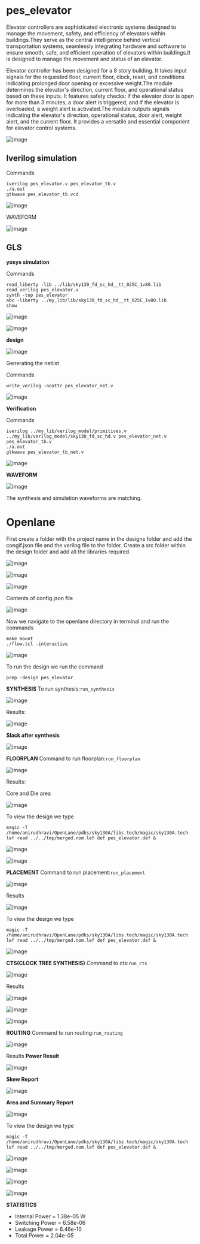 # pes_elevator
Elevator controllers are sophisticated electronic systems designed to manage the movement, safety, and efficiency of elevators within buildings.They serve as the central intelligence behind vertical transportation systems, seamlessly integrating hardware and software to ensure smooth, safe, and efficient operation of elevators within buildings.It is designed to manage the movement and status of an elevator. 

Elevator controller has been designed for a 8 story building. It takes input signals for the requested floor, current floor, clock, reset, and conditions indicating prolonged door opening or excessive weight.The module determines the elevator's direction, current floor, and operational status based on these inputs. It features safety checks: if the elevator door is open for more than 3 minutes, a door alert is triggered, and if the elevator is overloaded, a weight alert is activated.The module outputs signals indicating the elevator's direction, operational status, door alert, weight alert, and the current floor. It provides a versatile and essential component for elevator control systems.

![image](https://github.com/Anirudh-Ravi123/pes_elevator/assets/142154804/154a3bfb-7d16-4158-9be2-c5ca665e7e53)


## Iverilog simulation
Commands
```
iverilog pes_elevator.v pes_elevator_tb.v
./a.out
gtkwave pes_elevator_tb.vcd
```

![image](https://github.com/Anirudh-Ravi123/pes_elevator/assets/142154804/deb58f7a-ede0-41a1-9c10-ba6c871e550c)


WAVEFORM 

![image](https://github.com/Anirudh-Ravi123/pes_elevator/assets/142154804/da83baa3-b6d5-4a15-8873-ab938ff4a069)


## GLS 

**yosys simulation**


Commands

```
read_liberty -lib ../lib/sky130_fd_sc_hd__tt_025C_1v80.lib
read_verilog pes_elevator.v
synth -top pes_elevator
abc -liberty ../my_lib/lib/sky130_fd_sc_hd__tt_025C_1v80.lib
show
```

![image](https://github.com/Anirudh-Ravi123/pes_elevator/assets/142154804/67361018-03fd-48ac-af62-912d207355f4)


![image](https://github.com/Anirudh-Ravi123/pes_elevator/assets/142154804/8e5634f0-5e0d-4a81-acce-80dc4caf489e)


**design**

![image](https://github.com/Anirudh-Ravi123/pes_elevator/assets/142154804/bd91b7fc-aa57-44a5-ab05-36fda0aeef81)



Generating the netlist

Commands
```
write_verilog -noattr pes_elevator_net.v
```

![image](https://github.com/Anirudh-Ravi123/pes_elevator/assets/142154804/7f140452-4277-4270-b7eb-757ff7524e05)


**Verification**


Commands
```
iverilog ../my_lib/verilog_model/primitives.v ../my_lib/verilog_model/sky130_fd_sc_hd.v pes_elevator_net.v pes_elevator_tb.v
./a.out
gtkwave pes_elevator_tb_net.v
```

![image](https://github.com/Anirudh-Ravi123/pes_elevator/assets/142154804/72c5fa8d-92ab-48d8-a57c-7f38181686b8)


**WAVEFORM**

![image](https://github.com/Anirudh-Ravi123/pes_elevator/assets/142154804/49477b8e-42b3-441a-a524-742bf2907ce1)

The synthesis  and simulation waveforms are matching.



# Openlane 

First create a folder with the project name in the designs folder and add the congif.json file and the verilog file to the folder. Create a src folder within the design folder and add all the libraries required.

![image](https://github.com/Anirudh-Ravi123/pes_elevator/assets/142154804/54fa3b88-bf6a-41be-b0f3-c9bff6a07863)

![image](https://github.com/Anirudh-Ravi123/pes_elevator/assets/142154804/5c2c6e01-80bf-496f-a133-70fafdc6b9a7)


![image](https://github.com/Anirudh-Ravi123/pes_elevator/assets/142154804/523506b2-7c75-4790-b038-989622ce0a3d)



Contents of config.json file

![image](https://github.com/Anirudh-Ravi123/pes_elevator/assets/142154804/db0c7b68-d391-42c4-8e24-cddd247eaeac)



Now we navigate to the openlane directory in terminal and run the commands 

```
make mount
./flow.tcl -interactive
```

![image](https://github.com/Anirudh-Ravi123/pes_elevator/assets/142154804/67c057bb-b224-4c01-8a75-7b614c3d3f55)


To run the design we run the command
```
prep -design pes_elevator
```

**SYNTHESIS**
To run synthesis:```run_synthesis```

![image](https://github.com/Anirudh-Ravi123/pes_elevator/assets/142154804/4f1231e0-75b9-4883-a7f7-67e8bb856810)


Results:

![image](https://github.com/Anirudh-Ravi123/pes_elevator/assets/142154804/994bcf26-f951-4bc7-9a18-6a178cc18fa1)


**Slack after synthesis**

![image](https://github.com/Anirudh-Ravi123/pes_elevator/assets/142154804/bf01cdee-fce0-4511-bd76-092a03aec2bd)


**FLOORPLAN**
Command to run floorplan:```run_floorplan```

![image](https://github.com/Anirudh-Ravi123/pes_elevator/assets/142154804/0fcd7177-06cd-4bfe-9a3c-703ad95ef374)


Results:

Core and Die area

![image](https://github.com/Anirudh-Ravi123/pes_elevator/assets/142154804/ce350044-13ff-4efa-87f5-eb6a150cd297)


To view the design we type 

```
magic -T /home/anirudhravi/OpenLane/pdks/sky130A/libs.tech/magic/sky130A.tech lef read ../../tmp/merged.nom.lef def pes_elevator.def &
```
![image](https://github.com/Anirudh-Ravi123/pes_elevator/assets/142154804/494e750f-0fdf-4245-8c30-770b74fed303)


![image](https://github.com/Anirudh-Ravi123/pes_elevator/assets/142154804/680ce772-8214-4ad5-ab15-34fb6c5b7115)


**PLACEMENT**
Command to run placement:```run_placement```

![image](https://github.com/Anirudh-Ravi123/pes_elevator/assets/142154804/8f1c5adf-6803-4cd8-9707-40c2fe1e1d8d)


Results

![image](https://github.com/Anirudh-Ravi123/pes_elevator/assets/142154804/b9dc5ee4-0aa1-4b0d-b899-bdc78998c895)


To view the design we type 

```
magic -T /home/anirudhravi/OpenLane/pdks/sky130A/libs.tech/magic/sky130A.tech lef read ../../tmp/merged.nom.lef def pes_elevator.def &
```

![image](https://github.com/Anirudh-Ravi123/pes_elevator/assets/142154804/86564e99-da74-49ad-905c-a35474e4e26a)


**CTS(CLOCK TREE SYNTHESIS)**
Command to cts:```run_cts```

![image](https://github.com/Anirudh-Ravi123/pes_elevator/assets/142154804/f214277f-8c96-43d8-922f-d55f184af199)


Results

![image](https://github.com/Anirudh-Ravi123/pes_elevator/assets/142154804/be1a6f7e-ec58-4cd0-b9da-170d4fdab444)


![image](https://github.com/Anirudh-Ravi123/pes_elevator/assets/142154804/2ff42620-ee0d-4bcf-8d87-e8f061db927e)


![image](https://github.com/Anirudh-Ravi123/pes_elevator/assets/142154804/a2d0336c-8f21-44d4-93fd-abcdeb32b737)



**ROUTING**
Command to run routing:```run_routing```

![image](https://github.com/Anirudh-Ravi123/pes_elevator/assets/142154804/c1d5c7a5-19ff-41d2-8967-cefdf7af9861)


Results
**Power Result**

![image](https://github.com/Anirudh-Ravi123/pes_elevator/assets/142154804/cdf365bb-8ba3-4c97-b696-6627f78919e4)

**Skew Report**

![image](https://github.com/Anirudh-Ravi123/pes_elevator/assets/142154804/2a01fd0d-9ef1-49e8-8ffb-856b5b95dbeb)

**Area and Summary Report**

![image](https://github.com/Anirudh-Ravi123/pes_elevator/assets/142154804/4af4c756-7fe4-470d-bfe5-92fa9567e39c)


To view the design we type 

```
magic -T /home/anirudhravi/OpenLane/pdks/sky130A/libs.tech/magic/sky130A.tech lef read ../../tmp/merged.nom.lef def pes_elevator.def &
```

![image](https://github.com/Anirudh-Ravi123/pes_elevator/assets/142154804/7b9ac352-3db2-4104-a05c-592ce96eac59)


![image](https://github.com/Anirudh-Ravi123/pes_elevator/assets/142154804/46085d73-72ad-40d0-b465-ed23031dade6)


![image](https://github.com/Anirudh-Ravi123/pes_elevator/assets/142154804/e53ad7f5-dcc2-4423-a08a-db603e152fd4)


![image](https://github.com/Anirudh-Ravi123/pes_elevator/assets/142154804/004d2de2-0abf-4131-a37b-7055f08ff07b)


**STATISTICS**

- Internal Power = 1.38e-05  W
- Switching Power = 6.58e-06 
- Leakage Power =  6.46e-10
- Total Power =  2.04e-05
